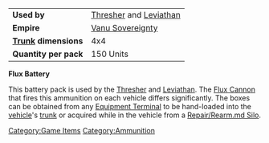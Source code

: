 |                                  |                                                       |
| -------------------------------- | ----------------------------------------------------- |
| **Used by**                      | [Thresher](Thresher.md) and [Leviathan](Leviathan.md) |
| **Empire**                       | [Vanu Sovereignty](Vanu_Sovereignty.md)               |
| **[Trunk](Trunk.md) dimensions** | 4x4                                                   |
| **Quantity per pack**            | 150 Units                                             |

**Flux Battery**

This battery pack is used by the [Thresher](Thresher.md) and
[Leviathan](Leviathan.md). The [Flux
Cannon](Flux_Cannon.md) that fires this ammunition on each
vehicle differs significantly. The boxes can be obtained from any
[Equipment Terminal](Equipment_Terminal.md) to be hand-loaded
into the [vehicle](Vehicle.md)'s [trunk](Trunk.md) or
acquired while in the vehicle from a [Repair/Rearm.md
Silo](Repair_Rearm_Silo.md).

[Category:Game Items](Category:Game_Items.md)
[Category:Ammunition](Category:Ammunition.md)
